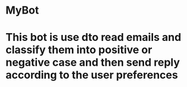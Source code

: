 # MyBot
# This bot is use dto read emails and classify them into positive or negative case and then send reply according to the user preferences
